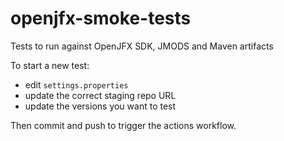 # openjfx-smoke-tests

Tests to run against OpenJFX SDK, JMODS and Maven artifacts

To start a new test:
- edit `settings.properties` 
- update the correct staging repo URL 
- update the versions you want to test

Then commit and push to trigger the actions workflow. 
